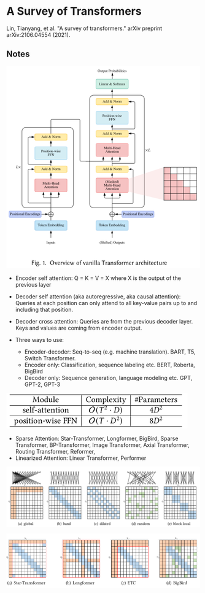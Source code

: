 # A Survey of Transformers

Lin, Tianyang, et al. "A survey of transformers." arXiv preprint arXiv:2106.04554 (2021).

## Notes

![Vanilla](./figures/vanilla.png)

* Encoder self attention: Q = K = V = X where X is the output of the previous layer
* Decoder self attention (aka autoregressive, aka causal attention): Queries at each position can only attend to all key-value pairs up to and including that position. 
* Decoder cross attention: Queries are from the previous decoder layer. Keys and values are coming from encoder output.

* Three ways to use:
  * Encoder-decoder: Seq-to-seq (e.g. machine translation). BART, T5, Switch Transformer.
  * Encoder only: Classification, sequence labeling etc. BERT, Roberta, BigBird
  * Decoder only: Sequence generation, language modeling etc. GPT, GPT-2, GPT-3

![Complexity](./figures/complexity.png)

* Sparse Attention: Star-Transformer, Longformer, BigBird, Sparse Transformer, BP-Transformer, Image Transformer, Axial Transformer, Routing Transformer, Reformer, 
* Linearized Attention: Linear Transformer, Performer

![Mask Types](./figures/mask_types.png)

![Compound](./figures/compound.png)